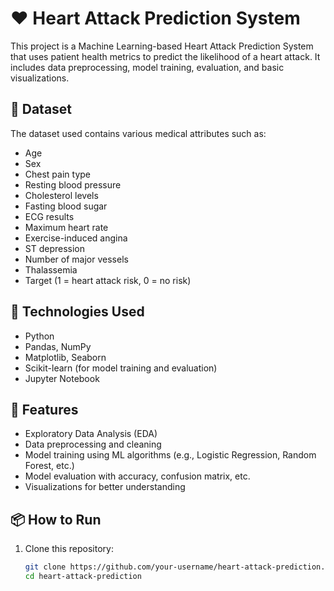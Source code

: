 # ❤️ Heart Attack Prediction System

This project is a Machine Learning-based Heart Attack Prediction System that uses patient health metrics to predict the likelihood of a heart attack. It includes data preprocessing, model training, evaluation, and basic visualizations.

## 📁 Dataset

The dataset used contains various medical attributes such as:
- Age
- Sex
- Chest pain type
- Resting blood pressure
- Cholesterol levels
- Fasting blood sugar
- ECG results
- Maximum heart rate
- Exercise-induced angina
- ST depression
- Number of major vessels
- Thalassemia
- Target (1 = heart attack risk, 0 = no risk)

## 🧠 Technologies Used

- Python
- Pandas, NumPy
- Matplotlib, Seaborn
- Scikit-learn (for model training and evaluation)
- Jupyter Notebook

## 🚀 Features

- Exploratory Data Analysis (EDA)
- Data preprocessing and cleaning
- Model training using ML algorithms (e.g., Logistic Regression, Random Forest, etc.)
- Model evaluation with accuracy, confusion matrix, etc.
- Visualizations for better understanding

## 📦 How to Run

1. Clone this repository:
   ```bash
   git clone https://github.com/your-username/heart-attack-prediction.git
   cd heart-attack-prediction
